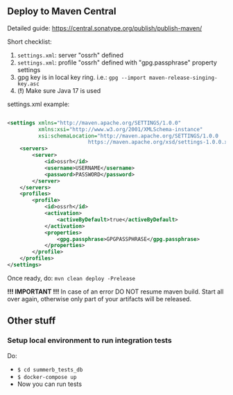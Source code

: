 ## Deploy to Maven Central
Detailed guide: https://central.sonatype.org/publish/publish-maven/

Short checklist:

 1. `settings.xml`: server "ossrh" defined
 1. `settings.xml`: profile "ossrh" defined with "gpg.passphrase" property settings
 1. gpg key is in local key ring. i.e.: `gpg --import maven-release-singing-key.asc`
 1. (**!**) Make sure Java 17 is used

settings.xml example:

```xml

<settings xmlns="http://maven.apache.org/SETTINGS/1.0.0"
          xmlns:xsi="http://www.w3.org/2001/XMLSchema-instance"
          xsi:schemaLocation="http://maven.apache.org/SETTINGS/1.0.0
                          https://maven.apache.org/xsd/settings-1.0.0.xsd">
    <servers>
        <server>
            <id>ossrh</id>
            <username>USERNAME</username>
            <password>PASSWORD</password>
        </server>
    </servers>
    <profiles>
        <profile>
            <id>ossrh</id>
            <activation>
                <activeByDefault>true</activeByDefault>
            </activation>
            <properties>
                <gpg.passphrase>GPGPASSPHRASE</gpg.passphrase>
            </properties>
        </profile>
    </profiles>
</settings>
```

Once ready, do: `mvn clean deploy -Prelease`

**!!! IMPORTANT !!!** In case of an error DO NOT resume maven build. Start all over again, otherwise only part of your artifacts will be released. 

## Other stuff
### Setup local environment to run integration tests
Do:

 * `$ cd summerb_tests_db`
 * `$ docker-compose up`
 * Now you can run tests
